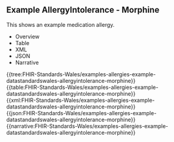 <div class="warning"><span class="ClinicalWarn"></span></div>

## Example AllergyIntolerance - Morphine
This shows an example medication allergy.

<div class="tab-wrap">
  <ul class="tab-head">
    <li class="tablink" onclick="openCity(this,'tabtree')" data-target="tabtree">
      Overview
    </li>
    <li class="tablink" onclick="openCity(this,'tabtable')" data-target="tabtable">
      Table
    </li>
    <li class="tablink tab-active" onclick="openCity(this,'tabxml')" data-target="tabxml">
      XML
    </li>    
    <li class="tablink" onclick="openCity(this,'tabjson')" data-target="tabjson">
      JSON
    </li>    
    <li class="tablink" onclick="openCity(this,'tabnarrative')" data-target="tabnarrative">
      Narrative
    </li>
  </ul>
  <div class="tab-main">
    <div id="tabtree" class="tabcontent">
      {{tree:FHIR-Standards-Wales/examples-allergies-example-datastandardswales-allergyintolerance-morphine}}
    </div>
    <div id="tabtable" class="tabcontent">
      {{table:FHIR-Standards-Wales/examples-allergies-example-datastandardswales-allergyintolerance-morphine}}
    </div>       
    <div id="tabxml" class="tabcontent active">      
      {{xml:FHIR-Standards-Wales/examples-allergies-example-datastandardswales-allergyintolerance-morphine}}
    </div>
    <div id="tabjson" class="tabcontent">
      {{json:FHIR-Standards-Wales/examples-allergies-example-datastandardswales-allergyintolerance-morphine}}
    </div>       
    <div id="tabnarrative" class="tabcontent">
      {{narrative:FHIR-Standards-Wales/examples-allergies-example-datastandardswales-allergyintolerance-morphine}}
    </div>  
  </div>
</div>